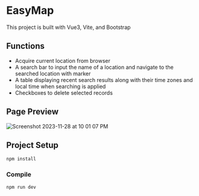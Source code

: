 # EasyMap

This project is built with Vue3, Vite, and Bootstrap

## Functions

- Acquire current location from browser
- A search bar to input the name of a location and navigate to the searched location with marker
- A table displaying recent search results along with their time zones and local time when searching is applied
- Checkboxes to delete selected records

## Page Preview

![Screenshot 2023-11-28 at 10 01 07 PM](https://github.com/yiruW/EasyMap/assets/43528898/cd99a8bb-c021-4bde-9066-192af4213eff)

## Project Setup

```sh
npm install
```

### Compile

```sh
npm run dev
```
